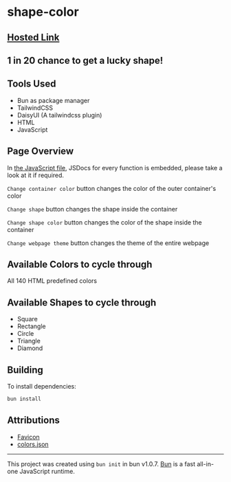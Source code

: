 # shape-color

## [Hosted Link](https://nirzon47-shape-color.vercel.app/)

## 1 in 20 chance to get a lucky shape!

## Tools Used

- Bun as package manager
- TailwindCSS
- DaisyUI (A tailwindcss plugin)
- HTML
- JavaScript

## Page Overview

In [the JavaScript file](script.js), JSDocs for every function is embedded, please take a look at it if required.

`Change container color` button changes the color of the outer container's color

`Change shape` button changes the shape inside the container

`Change shape color` button changes the color of the shape inside the container

`Change webpage theme` button changes the theme of the entire webpage

## Available Colors to cycle through

All 140 HTML predefined colors

## Available Shapes to cycle through

- Square
- Rectangle
- Circle
- Triangle
- Diamond

## Building

To install dependencies:

```bash
bun install
```

## Attributions

- [Favicon](https://www.flaticon.com/free-icon/shapes_603512?term=shapes&page=1&position=15&origin=search&related_id=603512)
- [colors.json](https://gist.github.com/jennyknuth/e2d9ee930303d5a5fe8862c6e31819c5)

---

This project was created using `bun init` in bun v1.0.7. [Bun](https://bun.sh) is a fast all-in-one JavaScript runtime.
